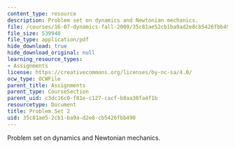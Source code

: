 ```yaml
---
content_type: resource
description: Problem set on dynamics and Newtonian mechanics.
file: /courses/16-07-dynamics-fall-2009/35c81ae52cb1ba9ad2e8cb5426fbb490_MIT16_07F09_hw02.pdf
file_size: 539940
file_type: application/pdf
hide_download: true
hide_download_original: null
learning_resource_types:
- Assignments
license: https://creativecommons.org/licenses/by-nc-sa/4.0/
ocw_type: OCWFile
parent_title: Assignments
parent_type: CourseSection
parent_uid: c3dc16c0-f81e-c127-cacf-b8aa30fa4f1b
resourcetype: Document
title: Problem Set 2
uid: 35c81ae5-2cb1-ba9a-d2e8-cb5426fbb490
---
```

Problem set on dynamics and Newtonian mechanics.